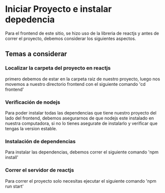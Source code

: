 # Iniciar Proyecto e instalar depedencia

Para el frontend de este sitio, se hizo uso de la libreria de reactjs y antes de correr el proyecto, debemos considerar los siguientes aspectos.

## Temas a considerar

### Localizar la carpeta del proyecto en reactjs
primero debemos de estar en la carpeta raiz de nuestro proyecto, luego nos movemos a nuestro directorio frontend con el siguiente comando 'cd frontend'

### Verificación de nodejs

Para poder instalar todas las dependencias que tiene nuestro proyecto del lado del frontend, debemos asegurarnos de que nodejs este instalado en nuestra computadora, si no lo tienes asegurate de instalarlo y verificar que tengas la version estable.

### Instalación de dependencias

Para instalar las dependencias, debemos correr el siguiente comando 'npm install'

### Correr el servidor de reactjs

Para correr el proyecto solo necesitas ejecutar el siguiente comando 'npm run start'
